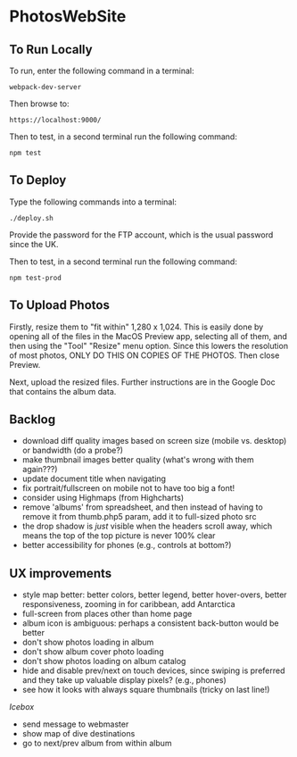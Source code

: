 # PhotosWebSite

## To Run Locally

To run, enter the following command in a terminal:

    webpack-dev-server

Then browse to:

    https://localhost:9000/

Then to test, in a second terminal run the following command:

    npm test

## To Deploy

Type the following commands into a terminal:

    ./deploy.sh

Provide the password for the FTP account, which is the usual password since the UK.

Then to test, in a second terminal run the following command:

    npm test-prod

## To Upload Photos

Firstly, resize them to "fit within" 1,280 x 1,024. This is easily done by opening all of the files in
the MacOS Preview app, selecting all of them, and then using the "Tool" "Resize" menu option. Since this lowers the
resolution of most photos, ONLY DO THIS ON COPIES OF THE PHOTOS. Then close Preview.

Next, upload the resized files. Further instructions are in the Google Doc that contains the album data.

## Backlog

* download diff quality images based on screen size (mobile vs. desktop) or bandwidth (do a probe?)
* make thumbnail images better quality (what's wrong with them again???)
* update document title when navigating
* fix portrait/fullscreen on mobile not to have too big a font!
* consider using Highmaps (from Highcharts)
* remove 'albums' from spreadsheet, and then instead of having to remove it from thumb.php5 param, add it to full-sized photo src
* the drop shadow is _just_ visible when the headers scroll away, which means the top of the top picture is never 100% clear
* better accessibility for phones (e.g., controls at bottom?)

## UX improvements

* style map better: better colors, better legend, better hover-overs, better responsiveness, zooming in for caribbean, 
add Antarctica
* full-screen from places other than home page
* album icon is ambiguous: perhaps a consistent back-button would be better
* don't show photos loading in album
* don't show album cover photo loading
* don't show photos loading on album catalog
* hide and disable prev/next on touch devices, since swiping is preferred and 
they take up valuable display pixels? (e.g., phones)
* see how it looks with always square thumbnails (tricky on last line!)

*Icebox*

* send message to webmaster
* show map of dive destinations
* go to next/prev album from within album


